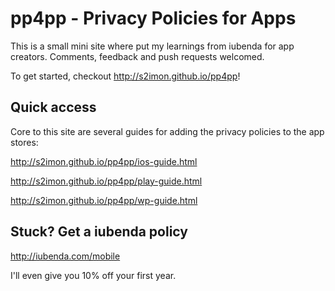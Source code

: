 # pp4pp - Privacy Policies for Apps

This is a small mini site where put my learnings from iubenda for app creators. Comments, feedback and push requests welcomed.

To get started, checkout <http://s2imon.github.io/pp4pp>!



## Quick access

Core to this site are several guides for adding the privacy policies to the app stores:

<http://s2imon.github.io/pp4pp/ios-guide.html>

<http://s2imon.github.io/pp4pp/play-guide.html>

<http://s2imon.github.io/pp4pp/wp-guide.html>



## Stuck? Get a iubenda policy

<http://iubenda.com/mobile>

I'll even give you 10% off your first year.